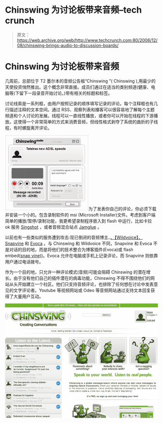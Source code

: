 # Chinswing 为讨论板带来音频–tech crunch

> 原文：<https://web.archive.org/web/http://www.techcrunch.com:80/2006/12/08/chinswing-brings-audio-to-discussion-boards/>

# Chinswing 为讨论板带来音频

几周前，总部位于 T2 墨尔本的音频公告板“Chinswing ”( Chinswing ),用最少的天使投资悄然推出。这个概念非常直接。成员们通过在适当的类别频道(健康、电脑等)下留下一段录音开始讨论。)带有相关的标题和标签。

讨论线索是一系列框，由用户按照记录的顺序填写记录的评论。每个注释框也有几行描述注释的文本空间。通过 RSS、观察列表和播客可以很容易地了解每个主题频道和个人讨论的发展。线程可以一直线性播放，或者你可以开始在线程的下游播放。这使得一个非常简单的方式来消费音频，但线性格式剥夺了系统的曲折的子线程，有时螺旋离开评论。

![](img/a9bde837d829b87c75591d4f975e27fd.png)为了发表你自己的评论，你必须下载并安装一个小的。包含录制软件的 msi (Microsoft Installer)文件。考虑到客户端简单的播放/暂停/录制功能，我更希望录制程序嵌入到 flash 中运行，比如卡拉 ok 服务 [Singshot](https://web.archive.org/web/20200920132920/http://www.beta.techcrunch.com/2006/07/30/singshot-enters-online-karaoke-space/) ，或者音频混合站点 [Jamglue](https://web.archive.org/web/20200920132920/http://www.beta.techcrunch.com/2006/11/09/the-y-combinator-companies/) 。

以前也有一些类似的服务遭到攻击:现已倒闭的音频博主、[、【Wildvoice】、](https://web.archive.org/web/20200920132920/http://wildvoice.com/) [Snapvine](https://web.archive.org/web/20200920132920/http://snapvine.com/) 和 [Evoca](https://web.archive.org/web/20200920132920/http://evoca.com/) 。与 Chinswing 和 Wildvoice 不同，Snapvine 和 Evoca 不是对话的目的地，而是将他们的技术整合为博客插件(Evoca)或 flash embed([snap vine)](https://web.archive.org/web/20200920132920/https://crunchbase.com/organization/snapvine))。Evoca 允许在电脑或手机上记录评论，而 Snapvine 则依靠用户通过电话拨号。

作为一个目的地，只允许一种评论模式(音频)可能会阻碍 Chinswing 的潜在增长。由于没有他们自己的插件潜在的病毒功能，Chinswing 不得不围绕他们的网站从头开始建立一个社区。他们只支持音频评论，也排除了任何想在讨论中发表意见的文字评论者。Youtube 等视频网站或 Odeo 等音频网站通过支持文本回复获得了大量用户互动。

![chinswing_screen.jpg](img/a74b95ce4f4b97717c0a8473aba958c8.png)